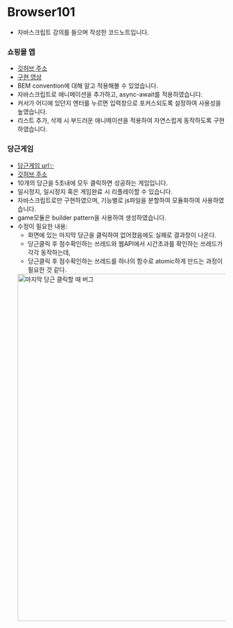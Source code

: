 # Browser101
- 자바스크립트 강의를 들으며 작성한 코드노트입니다.

### 쇼핑몰 앱
- [깃허브 주소](https://github.com/Hong-been/Browser101/tree/WebAPI/DOM/shopping-list)
- [구현 영상](https://sulfuric-lunge-ed9.notion.site/Shopping-List-561008354b2d421eb09451c170af42f5)
- BEM convention에 대해 알고 적용해볼 수 있었습니다.
- 자바스크립트로 애니메이션을 추가하고, async-await를 적용하였습니다.
- 커서가 어디에 있던지 엔터를 누르면 입력창으로 포커스되도록 설정하여 사용성을 높였습니다.
- 리스트 추가, 삭제 시 부드러운 애니메이션을 적용하여 자연스럽게 동작하도록 구현하였습니다.


### 당근게임
- [당근게임 url✨](https://hong-been.github.io/Browser101/)
- [깃허브 주소](https://github.com/Hong-been/Browser101/tree/carrot)
- 10개의 당근을 5초내에 모두 클릭하면 성공하는 게임입니다.
- 일시정지, 일시정지 혹은 게임완료 시 리플레이할 수 있습니다.
- 자바스크립트로만 구현하였으며, 기능별로 js파일을 분할하여 모듈화하여 사용하였습니다.
- game모듈은 builder pattern을 사용하여 생성하였습니다.
- 수정이 필요한 내용: 
  - 화면에 있는 마지막 당근을 클릭하여 없어졌음에도 실패로 결과창이 나온다.
  - 당근클릭 후 점수확인하는 쓰레드와 웹API에서 시간초과를 확인하는 쓰레드가 각각 동작하는데,
  - 당근클릭 후 점수확인하는 쓰레드를 하나의 함수로 atomic하게 만드는 과정이 필요한 것 같다.
   <img width="800" alt="마지막 당근 클릭할 때 버그" src="https://user-images.githubusercontent.com/65804460/137137673-74269e32-9a14-41b9-afbc-0e352da0f26d.png" margin="auto" style="margin:auto">
